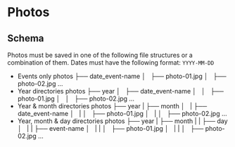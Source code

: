 # Photos

## Schema

Photos must be saved in one of the following file structures or a combination of them.
Dates must have the following format: `YYYY-MM-DD`

- Events only
		photos
		├── date_event-name
		│   ├── photo-01.jpg
		│   ├── photo-02.jpg
		…
- Year directories
		photos
		├── year
		│   ├── date_event-name
		│   │   ├── photo-01.jpg
		│   │   ├── photo-02.jpg
		…
- Year & month directories
		photos
		├── year
		|   ├── month
		│   |   ├── date_event-name
		│   |   │   ├── photo-01.jpg
		│   |   │   ├── photo-02.jpg
		…
- Year, month & day directories
		photos
		├── year
		|   ├── month
		|   |   ├── day
		│   |   |   ├── event-name
		│   |   |   │   ├── photo-01.jpg
		│   |   |   │   ├── photo-02.jpg
		…
